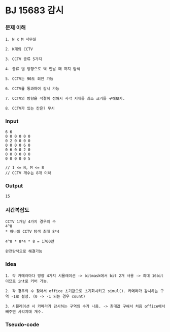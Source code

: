 # BJ 15683 감시

### 문제 이해

```
1. N x M 사무실

2. K개의 CCTV

3. CCTV 종류 5가지

4. 종류 별 방향으로 벽 만날 때 까지 탐색

5. CCTV는 90도 회전 가능

6. CCTV를 통과하여 감시 가능

7. CCTV의 방향을 적절히 정해서 사각 지대를 최소 크기를 구해보자.

8. CCTV가 있는 칸은? 무시
```

### Input

```
6 6
0 0 0 0 0 0
0 2 0 0 0 0
0 0 0 0 6 0
0 6 0 0 2 0
0 0 0 0 0 0
0 0 0 0 0 5

// 1 <= N, M <= 8
// CCTV 개수는 8개 이하
```

### Output

```
15
```

### 시간복잡도

```
CCTV 1개당 4가지 경우의 수
4^8
* 하나의 CCTV 탐색 최대 8*4

4^8 * 8*4 * 8 = 1700만

완전탐색으로 해결가능
```

### Idea

```
1. 각 카메라마다 방향 4가지 시뮬레이션 -> bitmask에서 bit 2개 사용 -> 최대 16bit이므로 int로 커버 가능.

2. 각 경우의 수 찾아서 office 초기값으로 초기화시키고 simul(). 카메라가 감시하는 구역 -1로 설정. (0 -> -1 되는 경우 count)

3. 시뮬레이션 시 카메라가 감시하는 구역의 수가 나옴. -> 최대값 구해서 처음 office에서 빼주면 사각지대 개수.
```

### Tseudo-code

```

```
